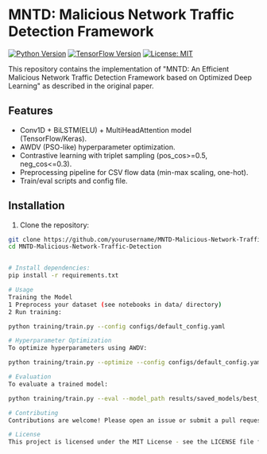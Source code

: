# MNTD: Malicious Network Traffic Detection Framework

[![Python Version](https://img.shields.io/badge/python-3.7%2B-blue)]()
[![TensorFlow Version](https://img.shields.io/badge/TensorFlow-2.4%2B-orange)]()
[![License: MIT](https://img.shields.io/badge/License-MIT-yellow.svg)]()

This repository contains the implementation of "MNTD: An Efficient Malicious Network Traffic Detection Framework based on Optimized Deep Learning" as described in the original paper.

## Features

- Conv1D + BiLSTM(ELU) + MultiHeadAttention model (TensorFlow/Keras).
- AWDV (PSO-like) hyperparameter optimization.
- Contrastive learning with triplet sampling (pos_cos>=0.5, neg_cos<=0.3).
- Preprocessing pipeline for CSV flow data (min-max scaling, one-hot).
- Train/eval scripts and config file.

## Installation

1. Clone the repository:
```bash
git clone https://github.com/yourusername/MNTD-Malicious-Network-Traffic-Detection.git
cd MNTD-Malicious-Network-Traffic-Detection


# Install dependencies:
pip install -r requirements.txt

# Usage
Training the Model
1 Preprocess your dataset (see notebooks in data/ directory)
2 Run training:

python training/train.py --config configs/default_config.yaml

# Hyperparameter Optimization
To optimize hyperparameters using AWDV:

python training/train.py --optimize --config configs/default_config.yaml

# Evaluation
To evaluate a trained model:

python training/train.py --eval --model_path results/saved_models/best_model.h5

# Contributing
Contributions are welcome! Please open an issue or submit a pull request.

# License
This project is licensed under the MIT License - see the LICENSE file for details.
